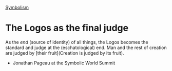 [Symbolism](Symbolism)

# The Logos as the final judge

As the *end* (source of identity) of all things, the Logos becomes the standard and judge at the (eschatological) end. Man and the rest of creation are judged by [their fruit](Creation is judged by its fruit).

- Jonathan Pageau at the Symbolic World Summit


